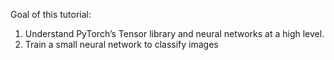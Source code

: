 Goal of this tutorial:
1. Understand PyTorch’s Tensor library and neural networks at a high level.
2. Train a small neural network to classify images